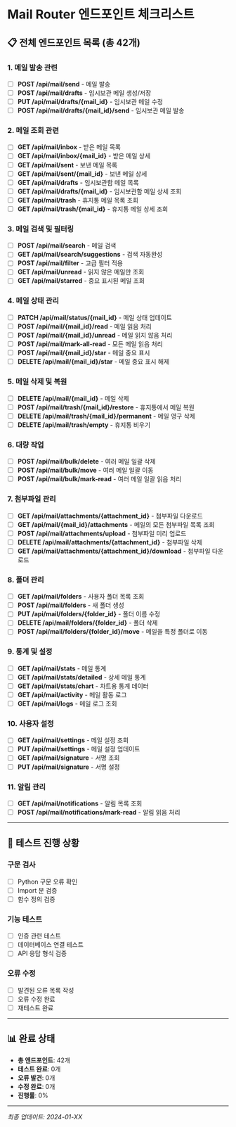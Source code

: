 # Mail Router 엔드포인트 체크리스트

## 📋 전체 엔드포인트 목록 (총 42개)

### 1. 메일 발송 관련
- [ ] **POST /api/mail/send** - 메일 발송
- [ ] **POST /api/mail/drafts** - 임시보관 메일 생성/저장
- [ ] **PUT /api/mail/drafts/{mail_id}** - 임시보관 메일 수정
- [ ] **POST /api/mail/drafts/{mail_id}/send** - 임시보관 메일 발송

### 2. 메일 조회 관련
- [ ] **GET /api/mail/inbox** - 받은 메일 목록
- [ ] **GET /api/mail/inbox/{mail_id}** - 받은 메일 상세
- [ ] **GET /api/mail/sent** - 보낸 메일 목록
- [ ] **GET /api/mail/sent/{mail_id}** - 보낸 메일 상세
- [ ] **GET /api/mail/drafts** - 임시보관함 메일 목록
- [ ] **GET /api/mail/drafts/{mail_id}** - 임시보관함 메일 상세 조회
- [ ] **GET /api/mail/trash** - 휴지통 메일 목록 조회
- [ ] **GET /api/mail/trash/{mail_id}** - 휴지통 메일 상세 조회

### 3. 메일 검색 및 필터링
- [ ] **POST /api/mail/search** - 메일 검색
- [ ] **GET /api/mail/search/suggestions** - 검색 자동완성
- [ ] **POST /api/mail/filter** - 고급 필터 적용
- [ ] **GET /api/mail/unread** - 읽지 않은 메일만 조회
- [ ] **GET /api/mail/starred** - 중요 표시된 메일 조회

### 4. 메일 상태 관리
- [ ] **PATCH /api/mail/status/{mail_id}** - 메일 상태 업데이트
- [ ] **POST /api/mail/{mail_id}/read** - 메일 읽음 처리
- [ ] **POST /api/mail/{mail_id}/unread** - 메일 읽지 않음 처리
- [ ] **POST /api/mail/mark-all-read** - 모든 메일 읽음 처리
- [ ] **POST /api/mail/{mail_id}/star** - 메일 중요 표시
- [ ] **DELETE /api/mail/{mail_id}/star** - 메일 중요 표시 해제

### 5. 메일 삭제 및 복원
- [ ] **DELETE /api/mail/{mail_id}** - 메일 삭제
- [ ] **POST /api/mail/trash/{mail_id}/restore** - 휴지통에서 메일 복원
- [ ] **DELETE /api/mail/trash/{mail_id}/permanent** - 메일 영구 삭제
- [ ] **DELETE /api/mail/trash/empty** - 휴지통 비우기

### 6. 대량 작업
- [ ] **POST /api/mail/bulk/delete** - 여러 메일 일괄 삭제
- [ ] **POST /api/mail/bulk/move** - 여러 메일 일괄 이동
- [ ] **POST /api/mail/bulk/mark-read** - 여러 메일 일괄 읽음 처리

### 7. 첨부파일 관리
- [ ] **GET /api/mail/attachments/{attachment_id}** - 첨부파일 다운로드
- [ ] **GET /api/mail/{mail_id}/attachments** - 메일의 모든 첨부파일 목록 조회
- [ ] **POST /api/mail/attachments/upload** - 첨부파일 미리 업로드
- [ ] **DELETE /api/mail/attachments/{attachment_id}** - 첨부파일 삭제
- [ ] **GET /api/mail/attachments/{attachment_id}/download** - 첨부파일 다운로드

### 8. 폴더 관리
- [ ] **GET /api/mail/folders** - 사용자 폴더 목록 조회
- [ ] **POST /api/mail/folders** - 새 폴더 생성
- [ ] **PUT /api/mail/folders/{folder_id}** - 폴더 이름 수정
- [ ] **DELETE /api/mail/folders/{folder_id}** - 폴더 삭제
- [ ] **POST /api/mail/folders/{folder_id}/move** - 메일을 특정 폴더로 이동

### 9. 통계 및 설정
- [ ] **GET /api/mail/stats** - 메일 통계
- [ ] **GET /api/mail/stats/detailed** - 상세 메일 통계
- [ ] **GET /api/mail/stats/chart** - 차트용 통계 데이터
- [ ] **GET /api/mail/activity** - 메일 활동 로그
- [ ] **GET /api/mail/logs** - 메일 로그 조회

### 10. 사용자 설정
- [ ] **GET /api/mail/settings** - 메일 설정 조회
- [ ] **PUT /api/mail/settings** - 메일 설정 업데이트
- [ ] **GET /api/mail/signature** - 서명 조회
- [ ] **PUT /api/mail/signature** - 서명 설정

### 11. 알림 관리
- [ ] **GET /api/mail/notifications** - 알림 목록 조회
- [ ] **POST /api/mail/notifications/mark-read** - 알림 읽음 처리

---

## 🧪 테스트 진행 상황

### 구문 검사
- [ ] Python 구문 오류 확인
- [ ] Import 문 검증
- [ ] 함수 정의 검증

### 기능 테스트
- [ ] 인증 관련 테스트
- [ ] 데이터베이스 연결 테스트
- [ ] API 응답 형식 검증

### 오류 수정
- [ ] 발견된 오류 목록 작성
- [ ] 오류 수정 완료
- [ ] 재테스트 완료

---

## 📊 완료 상태
- **총 엔드포인트**: 42개
- **테스트 완료**: 0개
- **오류 발견**: 0개
- **수정 완료**: 0개
- **진행률**: 0%

---

*최종 업데이트: 2024-01-XX*